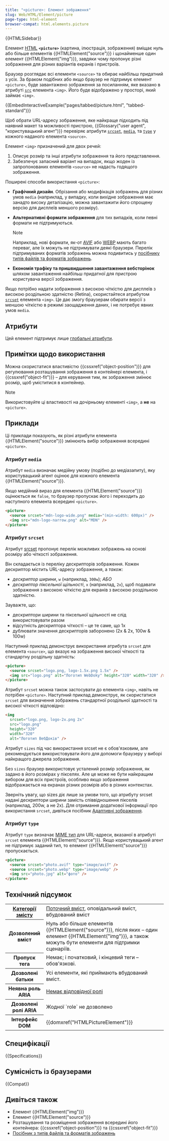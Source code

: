 ```yaml
---
title: "<picture>: Елемент зображення"
slug: Web/HTML/Element/picture
page-type: html-element
browser-compat: html.elements.picture
---
```


{{HTMLSidebar}}

Елемент [HTML](/uk/docs/Web/HTML) **`<picture>`** (картина, ілюстрація, зображення) вміщає нуль або більше елементів {{HTMLElement("source")}} і щонайменше один елемент {{HTMLElement("img")}}, завдяки чому пропонує різні зображення для різних варіантів екранів і пристроїв.

Браузер розглядає всі елементи `<source>` та обирає найбільш придатний з усіх. За браком подібних або якщо браузер не підтримує елемент `<picture>`, буде завантажено зображення за посиланням, яке вказано в атрибуті [`src`](/uk/docs/Web/HTML/Element/img#src) елемента `<img>`. Його буде відображено у просторі, який займає `<img>`.

{{EmbedInteractiveExample("pages/tabbed/picture.html", "tabbed-standard")}}

Щоб обрати URL-адресу зображення, яке найкраще підходить під наявний макет та можливості пристрою, {{Glossary("user agent", "користувацький агент")}} перевіряє атрибути [`srcset`](/uk/docs/Web/HTML/Element/source#srcset), [`media`](/uk/docs/Web/HTML/Element/source#media), та [`type`](/uk/docs/Web/HTML/Element/source#type) у кожного наданого елемента `<source>`.

Елемент `<img>` призначений для двох речей:

1. Описує розмір та інші атрибути зображення та його представлення.
2. Забезпечує запасний варіант на випадок, якщо жоден із запропонованих елементів `<source>` не надасть годящого зображення.

Поширені способи використання `<picture>`:

- **Графічний дизайн**. Обрізання або модифікація зображень для різних умов `media` (наприклад, у випадку, коли вихідне зображення має занадто високу деталізацію, можна завантажити його спрощену версію для дисплеїв меншого розміру).
- **Альтернативні формати зображення** для тих випадків, коли певні формати не підтримуються.

  > [!NOTE]
  > Наприклад, нові формати, як-от [AVIF](/uk/docs/Web/Media/Formats/Image_types#avif_image) або [WEBP](/uk/docs/Web/Media/Formats/Image_types#webp_image) мають багато переваг, але їх можуть не підтримувати деякі браузери. Перелік підтримуваних форматів зображень можна подивитись у [посібнику типів файлів та форматів зображень](/uk/docs/Web/Media/Formats/Image_types).

- **Економія трафіку та пришвидшення завантаження вебсторінок** шляхом завантаження найбільш придатної для пристрою користувача версії зображення.

Якщо потрібно надати зображення з високою чіткістю для дисплеїв з високою роздільною здатністю (Retina), скористайтеся атрибутом [`srcset`](/uk/docs/Web/HTML/Element/img#srcset) елемента `<img>`. Це дає змогу браузерам обирати версії з меншою чіткістю в режимі заощадження даних, і не потребує явних умов `media`.

## Атрибути

Цей елемент підтримує лише [глобальні атрибути](/uk/docs/Web/HTML/Global_attributes).

## Примітки щодо використання

Можна скористатися властивістю {{cssxref("object-position")}} для регулювання розташування зображення в контейнері елемента, і {{cssxref("object-fit")}} – для керування тим, як зображення змінює розмір, щоб уміститися в контейнер.

> [!NOTE]
> Використовуйте ці властивості на дочірньому елементі `<img>`, а **не** на `<picture>`.

## Приклади

Ці приклади показують, як різні атрибути елемента {{HTMLElement("source")}} змінюють вибір зображення всередині `<picture>`.

### Атрибут `media`

Атрибут `media` визначає медійну умову (подібно до медіазапиту), яку користувацький агент оцінює для кожного елемента {{HTMLElement("source")}}.

Якщо медійний вираз для елемента {{HTMLElement("source")}} оцінюється як `false`, то браузер пропускає його і переходить до наступного елемента всередині `<picture>`.

```html
<picture>
  <source srcset="mdn-logo-wide.png" media="(min-width: 600px)" />
  <img src="mdn-logo-narrow.png" alt="MDN" />
</picture>
```

### Атрибут `srcset`

Атрибут [srcset](/uk/docs/Web/HTML/Element/source#srcset) пропонує перелік можливих зображень на основі розміру або чіткості зображення.

Він складається із переліку дескрипторів зображення. Кожен дескриптор містить URL-адресу зображення, а _також_:

- _дескриптор ширини_, `w` (наприклад, `300w`); _АБО_
- _дескриптор піксельної щільності_, `x` (наприклад, `2x`), щоб подавати зображення з високою чіткістю для екранів з високою роздільною здатністю.

Зауважте, що:

- дескриптори ширини та піксельної щільності не слід використовувати разом
- відсутність дескриптора чіткості – це те саме, що 1x
- дублювати значення дескрипторів заборонено (2x & 2x, 100w & 100w)

Наступний приклад демонструє використання атрибута `srcset` для елемента `<source>`, що вказує на зображення високої чіткості та стандартну роздільну здатність:

```html
<picture>
  <source srcset="logo.png, logo-1.5x.png 1.5x" />
  <img src="logo.png" alt="Логотип WebDoky" height="320" width="320" />
</picture>
```

Атрибут `srcset` можна також застосувати до елемента `<img>`, навіть не потрібен `<picture>`. Наступний приклад демонструє, як скористатися `srcset` для визначення зображень стандартної роздільної здатності та високої чіткості відповідно:

```html
<img
  srcset="logo.png, logo-2x.png 2x"
  src="logo.png"
  height="320"
  width="320"
  alt="Логотип ВебДоків" />
```

Атрибут `sizes` під час використання srcset не є обов'язковим, але рекомендується використовувати його для допомоги браузеру у виборі найкращого джерела зображення.

Без `sizes` браузер використовує усталений розмір зображення, як задано в його розмірах у пікселях. Але це може не бути найкращим вибором для всіх пристроїв, особливо якщо зображення відображається на екранах різних розмірів або в різних контекстах.

Зверніть увагу, що sizes діє лише за умови того, що атрибуту srcset надані дескриптори ширини замість співвідношення пікселів (наприклад, 200w, а не 2x).
Для отримання додаткової інформації про використання `srcset`, дивіться посібник [Адаптивні зображення](/uk/docs/Learn/HTML/Multimedia_and_embedding/Responsive_images).

### Атрибут `type`

Атрибут `type` визначає [MIME тип](/uk/docs/Web/HTTP/MIME_types) для URL-адреси, вказаної в атрибуті `srcset` елемента {{HTMLElement("source")}}. Якщо користувацький агент не підтримує заданий тип, то елемент {{HTMLElement("source")}} пропускається.

```html
<picture>
  <source srcset="photo.avif" type="image/avif" />
  <source srcset="photo.webp" type="image/webp" />
  <img src="photo.jpg" alt="фото" />
</picture>
```

## Технічний підсумок

<table class="properties">
  <tbody>
    <tr>
      <th scope="row">
        <a href="/uk/docs/Web/HTML/Content_categories"
          >Категорії змісту</a
        >
      </th>
      <td>
        <a href="/uk/docs/Web/HTML/Content_categories#potokovyi-vmist"
          >Поточний вміст</a
        >, оповідальний вміст, вбудований вміст
      </td>
    </tr>
    <tr>
      <th scope="row">Дозволений вміст</th>
      <td>
        Нуль або більше елементів {{HTMLElement("source")}}, після яких – один елемент
        {{HTMLElement("img")}}, а також можуть бути елементи для підтримки сценаріїв.
      </td>
    </tr>
    <tr>
      <th scope="row">Пропуск тега</th>
      <td>Немає; і початковий, і кінцевий теги – обов'язкові.</td>
    </tr>
    <tr>
      <th scope="row">Дозволені батьки</th>
      <td>Усі елементи, які приймають вбудований вміст.</td>
    </tr>
    <tr>
      <th scope="row">Неявна роль ARIA</th>
      <td>
        <a href="https://www.w3.org/TR/html-aria/#dfn-no-corresponding-role"
          >Немає відповідної ролі</a
        >
      </td>
    </tr>
    <tr>
      <th scope="row">Дозволені ролі ARIA</th>
      <td>Жодної `role` не дозволено</td>
    </tr>
    <tr>
      <th scope="row">Інтерфейс DOM</th>
      <td>{{domxref("HTMLPictureElement")}}</td>
    </tr>
  </tbody>
</table>

## Специфікації

{{Specifications}}

## Сумісність із браузерами

{{Compat}}

## Дивіться також

- Елемент {{HTMLElement("img")}}
- Елемент {{HTMLElement("source")}}
- Розташування та розміщення зображення всередині його контейнера: {{cssxref("object-position")}} та {{cssxref("object-fit")}}
- [Посібник з типів файлів та форматів зображень](/uk/docs/Web/Media/Formats/Image_types)
